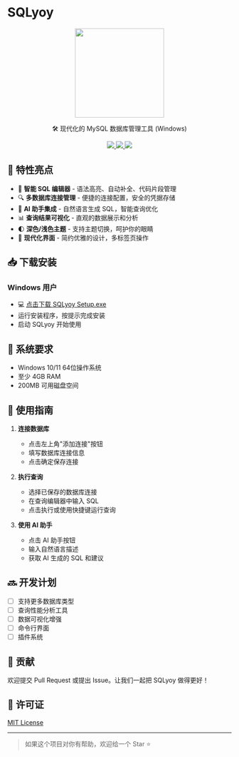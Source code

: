 # SQLyoy

<p align="center">
  <img src="path/to/your/logo.png" width="200" />
</p>

<p align="center">🛠️ 现代化的 MySQL 数据库管理工具 (Windows)</p>

<p align="center">
  <a href="链接到最新发布版本">
    <img src="https://img.shields.io/github/v/release/feisha20/SQLyoy?color=orange" />
  </a>
  <a href="链接到下载统计">
    <img src="https://img.shields.io/github/downloads/feisha20/SQLyoy/total.svg" />
  </a>
  <a href="链接到许可证">
    <img src="https://img.shields.io/github/license/feisha20/SQLyoy" />
  </a>
</p>

## 🚀 特性亮点

- 🎯 **智能 SQL 编辑器** - 语法高亮、自动补全、代码片段管理
- 🔍 **多数据库连接管理** - 便捷的连接配置，安全的凭据存储
- 🤖 **AI 助手集成** - 自然语言生成 SQL，智能查询优化
- 📊 **查询结果可视化** - 直观的数据展示和分析
- 🌓 **深色/浅色主题** - 支持主题切换，呵护你的眼睛
- 📱 **现代化界面** - 简约优雅的设计，多标签页操作

## 📥 下载安装

### Windows 用户

- 💻 [点击下载 SQLyoy Setup.exe](链接到你的发布版本)
- 运行安装程序，按提示完成安装
- 启动 SQLyoy 开始使用

## 🔧 系统要求

- Windows 10/11 64位操作系统
- 至少 4GB RAM
- 200MB 可用磁盘空间

## 📖 使用指南

1. **连接数据库**
   - 点击左上角"添加连接"按钮
   - 填写数据库连接信息
   - 点击确定保存连接

2. **执行查询**
   - 选择已保存的数据库连接
   - 在查询编辑器中输入 SQL
   - 点击执行或使用快捷键运行查询

3. **使用 AI 助手**
   - 点击 AI 助手按钮
   - 输入自然语言描述
   - 获取 AI 生成的 SQL 和建议

## 🔜 开发计划

- [ ] 支持更多数据库类型
- [ ] 查询性能分析工具
- [ ] 数据可视化增强
- [ ] 命令行界面
- [ ] 插件系统

## 🤝 贡献

欢迎提交 Pull Request 或提出 Issue。让我们一起把 SQLyoy 做得更好！

## 📄 许可证

[MIT License](LICENSE)

---

> 如果这个项目对你有帮助，欢迎给一个 Star ⭐️